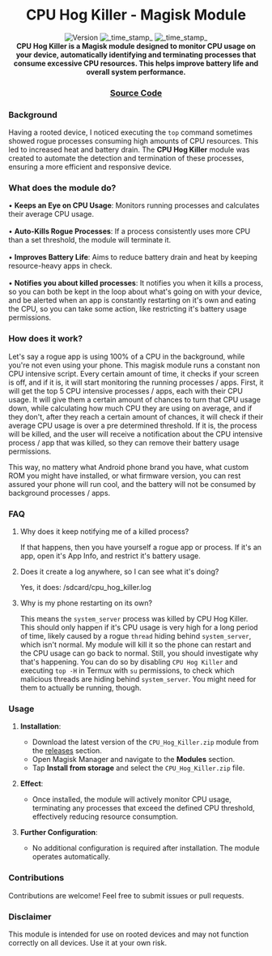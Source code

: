 <h1 align="center">CPU Hog Killer - Magisk Module</h1>

<div align="center">
  <!-- Version -->
    <img src="https://img.shields.io/badge/Version-v1.0-blue.svg?longCache=true&style=popout-square"
      alt="Version" />
  <!-- Last Updated -->
    <img src="https://img.shields.io/badge/Updated-October%2014,%202024-green.svg?longCache=true&style=flat-square"
      alt="_time_stamp_" />
  <!-- Min Magisk -->
    <img src="https://img.shields.io/badge/MinMagisk-24.0-red.svg?longCache=true&style=flat-square"
      alt="_time_stamp_" />
</div>

<div align="center">
  <strong>CPU Hog Killer is a Magisk module designed to monitor CPU usage on your device, automatically identifying and terminating processes that consume excessive CPU resources. This helps improve battery life and overall system performance.</strong>
</div>

<div align="center">
  <h3>
    <a href="https://github.com/Durocks/CPU-Hog-Killer">
      Source Code
    </a>
  </h3>
</div>

### Background
Having a rooted device, I noticed executing the <code>top</code> command sometimes showed rogue processes consuming high amounts of CPU resources. This led to increased heat and battery drain. The **CPU Hog Killer** module was created to automate the detection and termination of these processes, ensuring a more efficient and responsive device.

### What does the module do?
• **Keeps an Eye on CPU Usage**: Monitors running processes and calculates their average CPU usage.<br><br>
• **Auto-Kills Rogue Processes**: If a process consistently uses more CPU than a set threshold, the module will terminate it.<br><br>
• **Improves Battery Life**: Aims to reduce battery drain and heat by keeping resource-heavy apps in check.<br><br>
• **Notifies you about killed processes**: It notifies you when it kills a process, so you can both be kept in the loop about what's going on with your device, and be alerted when an app is constantly restarting on it's own and eating the CPU, so you can take some action, like restricting it's battery usage permissions.

### How does it work?

Let's say a rogue app is using 100% of a CPU in the background, while you're not even using your phone. This magisk module runs a constant non CPU intensive script. Every certain amount of time, it checks if your screen is off, and if it is, it will start monitoring the running processes / apps. First, it will get the top 5 CPU intensive processes / apps, each with their CPU usage. It will give them a certain amount of chances to turn that CPU usage down, while calculating how much CPU they are using on average, and if they don't, after they reach a certain amount of chances, it will check if their average CPU usage is over a pre determined threshold. If it is, the process will be killed, and the user will receive a notification about the CPU intensive process / app that was killed, so they can remove their battery usage permissions.

This way, no mattery what Android phone brand you have, what custom ROM you might have installed, or what firmware version, you can rest assured your phone will run cool, and the battery will not be consumed by background processes / apps.

### FAQ
1. Why does it keep notifying me of a killed process?

    If that happens, then you have yourself a rogue app or process. If it's an app, open it's App Info, and restrict it's battery usage.

2. Does it create a log anywhere, so I can see what it's doing?

    Yes, it does: /sdcard/cpu_hog_killer.log

3. Why is my phone restarting on its own?

    This means the `system_server` process was killed by CPU Hog Killer. This should only happen if it's CPU usage is very high for a long period of time, likely caused by a rogue `thread` hiding behind `system_server`, which isn't normal. My module will kill it so the phone can restart and the CPU usage can go back to normal. Still, you should investigate why that's happening. You can do so by disabling `CPU Hog Killer` and executing `top -H` in Termux with `su` permissions, to check which malicious threads are hiding behind `system_server`. You might need for them to actually be running, though.

### Usage
1. **Installation**:
   - Download the latest version of the `CPU_Hog_Killer.zip` module from the <a href="https://github.com/Durocks/CPU-Hog-Killer/releases/">releases</a> section.
   - Open Magisk Manager and navigate to the **Modules** section.
   - Tap **Install from storage** and select the `CPU_Hog_Killer.zip` file.

2. **Effect**:
   - Once installed, the module will actively monitor CPU usage, terminating any processes that exceed the defined CPU threshold, effectively reducing resource consumption.

3. **Further Configuration**:
   - No additional configuration is required after installation. The module operates automatically.

### Contributions
Contributions are welcome! Feel free to submit issues or pull requests.

### Disclaimer
This module is intended for use on rooted devices and may not function correctly on all devices. Use it at your own risk.
